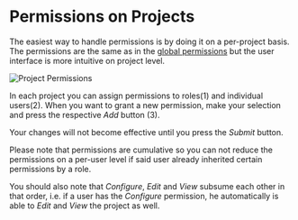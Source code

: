 
# Permissions on Projects

The easiest way to handle permissions is by doing it on a per-project basis. The permissions are the same as in the [global permissions](globalPermissions.html "Global Permissions") but the user interface is more intuitive on project level. 

![Project Permissions](images/projectPermissions.png)

In each project you can assign permissions to roles(1) and individual users(2). When you want to grant a new permission, make your selection and press the respective _Add_ button (3).

Your changes will not become effective until you press the _Submit_ button.

Please note that permissions are cumulative so you can not reduce the permissions on a per-user level if said user already inherited certain permissions by a role.

You should also note that _Configure_, _Edit_ and _View_ subsume each other in that order, i.e. if a user has the _Configure_ permission, he automatically is able to _Edit_ and _View_ the project as well.
